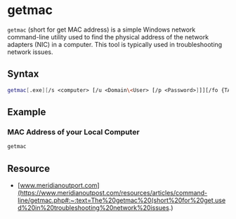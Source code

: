 # getmac

```getmac``` (short for get MAC address) is a simple Windows network command-line utility used to find
the physical address of the network adapters (NIC) in a computer.
This tool is typically used in troubleshooting network issues.

## Syntax

```sh
getmac[.exe][/s <computer> [/u <Domain\<User> [/p <Password>]]][/fo {TABLE | list | CSV}][/nh][/v]
```

## Example

### MAC Address of your Local Computer

```sh
getmac
```

## Resource

- [www.meridianoutport.com](https://www.meridianoutpost.com/resources/articles/command-line/getmac.php#:~:text=The%20getmac%20(short%20for%20get,used%20in%20troubleshooting%20network%20issues.)
